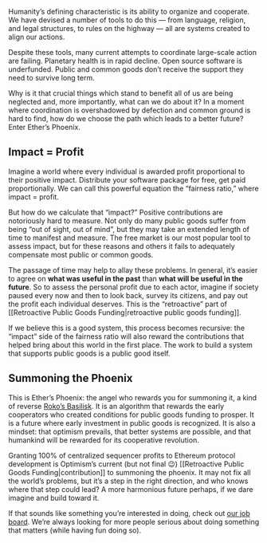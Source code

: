 Humanity’s defining characteristic is its ability to organize and cooperate. We have devised a number of tools to do this — from language, religion, and legal structures, to rules on the highway — all are systems created to align our actions.

Despite these tools, many current attempts to coordinate large-scale action are failing. Planetary health is in rapid decline. Open source software is underfunded. Public and common goods don’t receive the support they need to survive long term.

Why is it that crucial things which stand to benefit all of us are being neglected and, more importantly, what can we do about it? In a moment where coordination is overshadowed by defection and common ground is hard to find, how do we choose the path which leads to a better future? Enter Ether’s Phoenix.

## Impact = Profit

Imagine a world where every individual is awarded profit proportional to their positive impact. Distribute your software package for free, get paid proportionally. We can call this powerful equation the “fairness ratio,” where impact = profit.

But how do we calculate that “impact?” Positive contributions are notoriously hard to measure. Not only do many public goods suffer from being “out of sight, out of mind”, but they may take an extended length of time to manifest and measure. The free market is our most popular tool to assess impact, but for these reasons and others it fails to adequately compensate most public or common goods.

The passage of time may help to allay these problems. In general, it’s easier to agree on **what was useful in the past** than **what will be useful in the future**. So to assess the personal profit due to each actor, imagine if society paused every now and then to look back, survey its citizens, and pay out the profit each individual deserves. This is the “retroactive” part of [[Retroactive Public Goods Funding|retroactive public goods funding]].

If we believe this is a good system, this process becomes recursive: the “impact” side of the fairness ratio will also reward the contributions that helped bring about this world in the first place. The work to build a system that supports public goods is a public good itself.

## Summoning the Phoenix

This is Ether’s Phoenix: the angel who rewards you for summoning it, a kind of reverse [Roko’s Basilisk](https://www.lesswrong.com/tag/rokos-basilisk). It is an algorithm that rewards the early cooperators who created conditions for public goods funding to prosper. It is a future where early investment in public goods is recognized. It is also a mindset: that optimism prevails, that better systems are possible, and that humankind will be rewarded for its cooperative revolution.

Granting 100% of centralized sequencer profits to Ethereum protocol development is Optimism’s current (but not final 😉) [[Retroactive Public Goods Funding|contribution]] to summoning the phoenix. It may not fix all the world’s problems, but it’s a step in the right direction, and who knows where that step could lead? A more harmonious future perhaps, if we dare imagine and build toward it.

If that sounds like something you’re interested in doing, check out [our job board](https://boards.greenhouse.io/optimism). We’re always looking for more people serious about doing something that matters (while having fun doing so).
